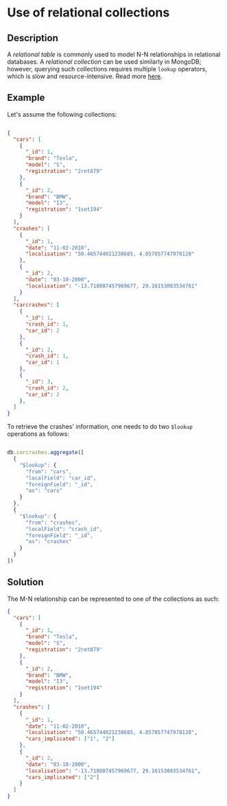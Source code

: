 # Use of relational collections

## Description 

<p>A <i>relational table</i> is commonly used to model N-N relationships in relational databases. A <i>relational collection</i> can be used similarly in MongoDB; however, querying such collections requires multiple <code>lookup</code> operators, which is slow and resource-intensive. 
Read more <a href="https://www.tutorialfor.com/blog-198278.htm" target="_blank">here</a>.</p>

## Example 

<p>Let's assume the following collections:</p>

```json

{
  "cars": [
    {
      "_id": 1,
      "brand": "Tesla",
      "model": "S",
      "registration": "2ret879"
    },
    {
      "_id": 2,
      "brand": "BMW",
      "model": "I3",
      "registration": "1set194"
    }
  ],
  "crashes": [
    {
      "_id": 1,
      "date": "11-02-2010",
      "localisation": "50.465744021238685, 4.857857747978128"
    },
    {
      "_id": 2,
      "date": "03-10-2000",
      "localisation": "-13.718087457969677, 29.16153083534761"
    }
  ],
  "carcrashes": [
    {
      "_id": 1,
      "crash_id": 1,
      "car_id": 2
    },
    {
      "_id": 2,
      "crash_id": 1,
      "car_id": 1
    },
    {
      "_id": 3,
      "crash_id": 2,
      "car_id": 2
    },
  ]
}

```

<p>To retrieve the crashes' information, one needs to do two <code>$lookup</code> operations as follows:</p>

```js

db.carcrashes.aggregate([
  {
    "$lookup": {
      "from": "cars",
      "localField": "car_id",
      "foreignField": "_id",
      "as": "cars"
    }
  },
  {
    "$lookup": {
      "from": "crashes",
      "localField": "crash_id",
      "foreignField": "_id",
      "as": "crashes"
    }
  }
])

```

## Solution

The M-N relationship can be represented to one of the collections as such:
```json
{
  "cars": [
    {
      "_id": 1,
      "brand": "Tesla",
      "model": "S",
      "registration": "2ret879"
    },
    {
      "_id": 2,
      "brand": "BMW",
      "model": "I3",
      "registration": "1set194"
    }
  ],
  "crashes": [
    {
      "_id": 1,
      "date": "11-02-2010",
      "localisation": "50.465744021238685, 4.857857747978128",
      "cars_implicated": ["1", "2"]
    },
    {
      "_id": 2,
      "date": "03-10-2000",
      "localisation": "-13.718087457969677, 29.16153083534761",
      "cars_implicated": ["2"]
    }
  ]
}

```